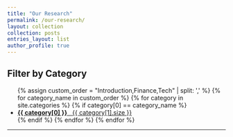 ```yaml
---
title: "Our Research"
permalink: /our-research/
layout: collection
collection: posts
entries_layout: list
author_profile: true
---
```


## Filter by Category

<ul class="taxonomy-index">
  {% assign custom_order = "Introduction,Finance,Tech" | split: ',' %}
  {% for category_name in custom_order %}
    {% for category in site.categories %}
      {% if category[0] == category_name %}
        <li>
            <a href="{{ site.baseurl }}/categories/#{{ category[0] | slugify }}">
            <span class="archive-taxonomy-name"><strong>{{ category[0] }}</strong></span>
             &nbsp; <span class="taxonomy-count">{{ category[1].size }}</span>
             </a>
        </li>
      {% endif %}
    {% endfor %}
  {% endfor %}
</ul>

---